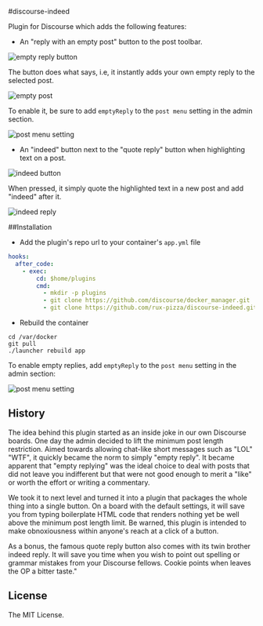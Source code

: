 #discourse-indeed

Plugin for Discourse which adds the following features:

 - An "reply with an empty post" button to the post toolbar.

![empty reply button](https://discourse.rux-pizza.com/uploads/default/2810/ce8022d5166ccafc.png)

The button does what says, i.e, it instantly adds your own empty reply to the selected post.

![empty post](https://discourse.rux-pizza.com/uploads/default/2816/b9350ec96438ea50.png)

To enable it, be sure to add `emptyReply` to the `post menu` setting in the admin section.

![post menu setting](https://discourse.rux-pizza.com/uploads/default/2814/4166d17a1f7dda65.png)

- An "indeed" button next to the "quote reply" button when highlighting text on a post.

![indeed button](https://discourse.rux-pizza.com/uploads/default/2811/0ece16579f8106b2.png)

When pressed, it simply quote the highlighted text in a new post and add "indeed" after it.

![indeed reply](https://discourse.rux-pizza.com/uploads/default/2812/dcea13dce9c6fde0.png)

##Installation

* Add the plugin's repo url to your container's `app.yml` file

```yml
hooks:
  after_code:
    - exec:
        cd: $home/plugins
        cmd:
          - mkdir -p plugins
          - git clone https://github.com/discourse/docker_manager.git
          - git clone https://github.com/rux-pizza/discourse-indeed.git
```

* Rebuild the container

```
cd /var/docker
git pull
./launcher rebuild app
```

To enable empty replies, add `emptyReply` to the `post menu` setting in the admin section:

![post menu setting](https://discourse.rux-pizza.com/uploads/default/2814/4166d17a1f7dda65.png)

## History

The idea behind this plugin started as an inside joke in our own Discourse boards. One day the admin decided to lift the minimum post length restriction. Aimed towards allowing chat-like short messages such as "LOL" "WTF", it quickly became the norm to simply "empty reply". It became apparent that "empty replying" was the ideal choice to deal with posts that did not leave you indifferent but that were not good enough to merit a "like" or worth the effort or writing a commentary.

We took it to next level and turned it into a plugin that packages the whole thing into a single button. On a board with the default settings, it will save you from typing boilerplate HTML code that renders nothing yet be well above the minimum post length limit. Be warned, this plugin is intended to make obnoxiousness within anyone's reach at a click of a button.

As a bonus, the famous quote reply button also comes with its twin brother indeed reply. It will save you time when you wish to point out spelling or grammar mistakes from your Discourse fellows. Cookie points when leaves the OP a bitter taste."

## License

The MIT License.
